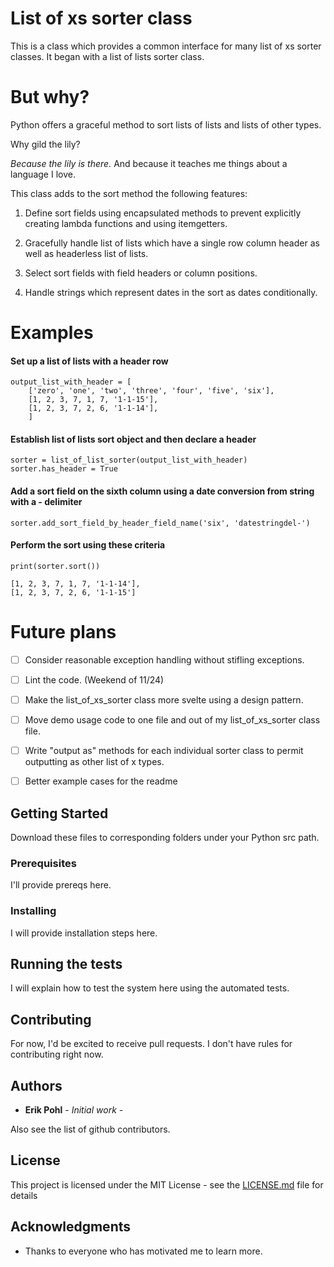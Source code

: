# List of xs sorter class

This is a class which provides a common interface for many list of xs sorter classes.  It began with a list of lists sorter class.

# But why?

Python offers a graceful method to sort lists of lists and lists of other types.

Why gild the lily?

_Because the lily is there._  And because it teaches me things about a language I love.

This class adds to the sort method the following features:
1. Define sort fields using encapsulated methods to prevent explicitly creating lambda functions and using itemgetters.

2. Gracefully handle list of lists which have a single row column header as well as headerless list of lists.

3. Select sort fields with field headers or column positions.

4. Handle strings which represent dates in the sort as dates conditionally.


# Examples

#### Set up a list of lists with a header row
```
output_list_with_header = [
    ['zero', 'one', 'two', 'three', 'four', 'five', 'six'],
    [1, 2, 3, 7, 1, 7, '1-1-15'],
    [1, 2, 3, 7, 2, 6, '1-1-14'],
    ]
```
#### Establish list of lists sort object and then declare a header
```
sorter = list_of_list_sorter(output_list_with_header)
sorter.has_header = True
```
#### Add a sort field on the sixth column using a date conversion from string with a - delimiter 
```
sorter.add_sort_field_by_header_field_name('six', 'datestringdel-')
```
#### Perform the sort using these criteria
```
print(sorter.sort())
```

    [1, 2, 3, 7, 1, 7, '1-1-14'],
    [1, 2, 3, 7, 2, 6, '1-1-15']



# Future plans

- [ ] Consider reasonable exception handling without stifling exceptions.
- [ ] Lint the code. (Weekend of 11/24)
- [ ] Make the list_of_xs_sorter class more svelte using a design pattern.
- [ ] Move demo usage code to one file and out of my list_of_xs_sorter class file.
- [ ] Write "output as" methods for each individual sorter class to permit outputting as other list of x types.
- [ ] Better example cases for the readme

  
## Getting Started

Download these files to corresponding folders under your Python src path.

### Prerequisites

I'll provide prereqs here.

### Installing

I will provide installation steps here.

## Running the tests

I will explain how to test the system here using the automated tests.

## Contributing

For now, I'd be excited to receive pull requests.  I don't have rules for contributing right now.

## Authors

* **Erik Pohl** - *Initial work* - 

Also see the list of github contributors.

## License

This project is licensed under the MIT License - see the [LICENSE.md](LICENSE.md) file for details

## Acknowledgments

* Thanks to everyone who has motivated me to learn more.
